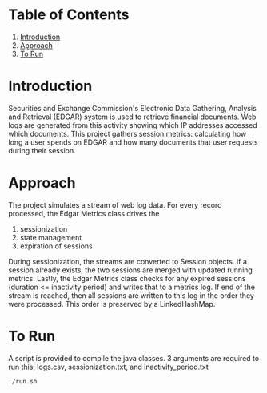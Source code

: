 # Table of Contents
1. [Introduction](README.md#introduction)
2. [Approach](README.md#approach)
3. [To Run](README.md#torun)


# Introduction

Securities and Exchange Commission's Electronic Data Gathering, Analysis and Retrieval (EDGAR) system is used to retrieve financial documents. Web logs are generated from this activity showing which IP addresses accessed which documents. This project gathers session metrics: calculating how long a user spends on EDGAR and how many documents that user requests during their session.

# Approach

The project simulates a stream of web log data. For every record processed, the Edgar Metrics class drives the 
1) sessionization 
2) state management
3) expiration of sessions

During sessionization, the streams are converted to Session objects. If a session already exists, the two sessions are merged with updated running metrics. Lastly, the Edgar Metrics class checks for any expired sessions (duration <= inactivity period) and writes that to a metrics log. If end of the stream is reached, then all sessions are written to this log in the order they were processed. This order is preserved by a LinkedHashMap.
 
# To Run

A script is provided to compile the java classes. 3 arguments are required to run this, logs.csv, sessionization.txt, and inactivity_period.txt

`./run.sh`

 